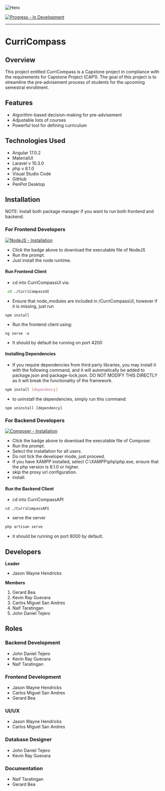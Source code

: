 ![Hero](https://www.helpforassessment.com/blog/wp-content/uploads/2020/08/how-to-do-a-capstone-project.jpg)

[![Progress - In Development](https://img.shields.io/badge/Progress-In_Development-D30000?style=for-the-badge)]()

***
# CurriCompass

## Overview
This project entitled CurriCompass is a Capstone project in compliance with the requirements for Capstone Project (CAP1). The goal of this project is to streamline the pre-advisement process of students for the upcoming semestral enrollment. 

## Features
- Algorithm-based decision-making for pre-advisement
- Adjustable lists of courses 
- Powerful tool for defining curriculum

## Technologies Used
- Angular 17.0.2
- MaterialUI
- Laravel v 10.3.0
- php v 8.1.0
- Visual Studio Code
- GitHub
- PenPot Desktop

## Installation
NOTE: Install both package manager if you want to run both frontend and backend.

### For Frontend Developers

[![NodeJS - Installation](https://img.shields.io/badge/NodeJS-Installation-2ea44f)](https://nodejs.org/dist/v20.10.0/node-v20.10.0-x64.msi)
- Click the badge above to download the executable file of NodeJS
- Run the prompt.
- Just install the node runtime.

#### Run Frontend Client
- cd into CurriCompassUI via:
```bash
 cd ./CurriCompassUI
```
- Ensure that node_modules are included in /CurriCompassUI, however if it is missing, just run
```shell
npm install
```
- Run the frontend client using:
```shell
ng serve -o
```
- It should by default be running on port 4200

#### Installing Dependencies
- If you require dependencies from third party libraries, you may install it with the following command, and it will automatically be added to package.json and package-lock.json. DO NOT MODIFY THIS DIRECTLY as it will break the functionality of the framework.
```bash
npm install [dependency]
``` 
- to uninstall the dependencies, simply run this command:

```shell
npm uninstall [dependency]
```

### For Backend Developers

[![Composer - Installation](https://img.shields.io/badge/Composer-Installation-d7e2f3)](https://getcomposer.org/Composer-Setup.exe)
- Click the badge above to download the executable file of Composer.
- Run the prompt.
- Select the installation for all users.
- Do not tick the developer mode, just proceed.
- If you have XAMPP installed, select C:\XAMPP\php\php.exe, ensure that the php version is 8.1.0 or higher.
- skip the proxy url configuration.
- install.

#### Run the Backend Client
- cd into CurriCompassAPI
```shell
cd ./CurriCompassAPI
```
- serve the server
```bash
php artisan serve
```
- it should be running on port 8000 by default.

## Developers
**Leader**
- Jason Wayne Hendricks

**Members**
1.	Gerard Bea
2.	Kevin Ray Guevara	
3.	Carlos Miguel San Andres
4.	Naif Taratingan
5.	John Daniel Tejero

## Roles

### Backend Development
- John Daniel Tejero
- Kevin Ray Guevara
- Naif Taratingan

### Frontend Development
- Jason Wayne Hendricks
- Carlos Miguel San Andres
- Gerard Bea

### UI/UX
- Jason Wayne Hendricks
- Carlos Miguel San Andres

### Database Designer
- John Daniel Tejero
- Kevin Ray Guevara

### Documentation
- Naif Taratingan
- Gerard Bea